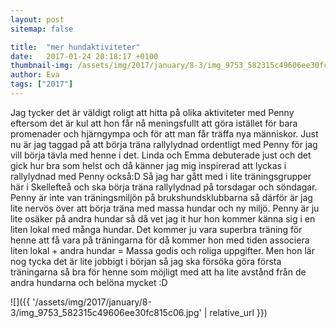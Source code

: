 ```yaml
---
layout: post
sitemap: false

title:  "mer hundaktiviteter"
date:   2017-01-24 20:18:17 +0100
thumbnail-img: /assets/img/2017/january/8-3/img_9753_582315c49606ee30fc815c06.jpg
author: Eva
tags: ["2017"]
---
```


Jag tycker det är väldigt roligt att hitta på olika aktiviteter med Penny eftersom det är kul att hon får nå meningsfullt att göra istället för bara promenader och hjärngympa och för att man får träffa nya människor. Just nu är jag taggad på att börja träna rallylydnad ordentligt med Penny för jag vill börja tävla med henne i det. Linda och Emma debuterade just och det gick hur bra som helst och då känner jag mig inspirerad att lyckas i rallylydnad med Penny också:D Så jag har gått med i lite träningsgrupper här i Skellefteå och ska börja träna rallylydnad på torsdagar och söndagar. Penny är inte van träningsmiljön på brukshundsklubbarna så därför är jag lite nervös över att börja träna med massa hundar och ny miljö. Penny är ju lite osäker på andra hundar så då vet jag it hur hon kommer känna sig i en liten lokal med många hundar. Det kommer ju vara superbra träning för henne att få vara på träningarna för då kommer hon med tiden associera liten lokal + andra hundar = Massa godis och roliga uppgifter. Men hon lär nog tycka det är lite jobbigt i början så jag ska försöka göra första träningarna så bra för henne som möjligt med att ha lite avstånd från de andra hundarna och belöna mycket :D

![]({{ '/assets/img/2017/january/8-3/img_9753_582315c49606ee30fc815c06.jpg'  | relative_url }})

